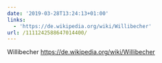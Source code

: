 ```yaml
---
date: '2019-03-28T13:24:13+01:00'
links:
  - 'https://de.wikipedia.org/wiki/Willibecher'
url: /1111242588647014400/
---
```

Willibecher https://de.wikipedia.org/wiki/Willibecher

